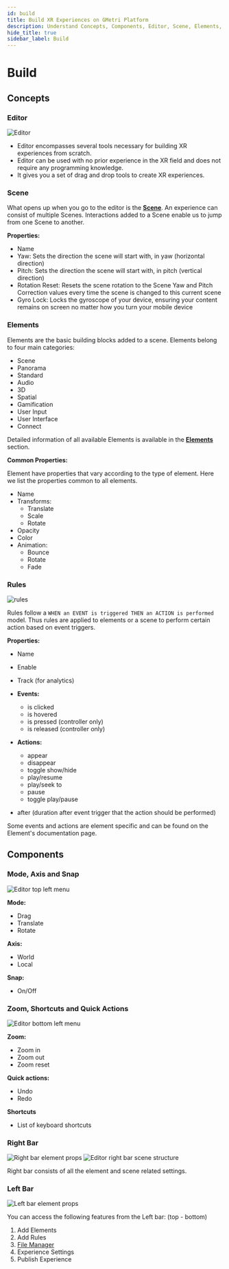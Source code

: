 ```yaml
---
id: build
title: Build XR Experiences on GMetri Platform
description: Understand Concepts, Components, Editor, Scene, Elements, Rules, Mode, Axis and Snap, Zoom, Shortcuts and Quick Actions, Right Bar, Elements Button, Rules to build XR experiences
hide_title: true
sidebar_label: Build
---
```


# Build

## Concepts 

### Editor
![Editor](https://s.vrgmetri.com/image/q_90/gb-web/portal-docs/assets/img/screenshots/z5/editor.PNG#boxShadow)

- Editor encompasses several tools necessary for building XR experiences from scratch. 
- Editor can be used with no prior experience in the XR field and does not require any programming knowledge. 
- It gives you a set of drag and drop tools to create XR experiences.

### Scene

What opens up when you go to the editor is the [**Scene**](./scene/). An experience can consist of multiple Scenes. Interactions added to a Scene enable us to jump from one Scene to another.

**Properties:**

- Name
- Yaw: Sets the direction the scene will start with, in yaw (horizontal direction)
- Pitch: Sets the direction the scene will start with, in pitch (vertical direction)
- Rotation Reset: Resets the scene rotation to the Scene Yaw and Pitch Correction values every time the scene is changed to this current scene 
- Gyro Lock: Locks the gyroscope of your device, ensuring your content remains on screen no matter how you turn your mobile device

### Elements

Elements are the basic building blocks added to a scene. Elements belong to four main categories:

- Scene
- Panorama
- Standard
- Audio
- 3D
- Spatial
- Gamification
- User Input
- User Interface
- Connect

Detailed information of all available Elements is available in the [**Elements**](./elements/) section.

**Common Properties:**

Element have properties that vary according to the type of element. Here we list the properties common to all elements.

- Name
- Transforms:
    - Translate
    - Scale
    - Rotate
- Opacity
- Color
- Animation:
    - Bounce
    - Rotate
    - Fade

### Rules
![rules](https://s.vrgmetri.com/image/q_90/gb-web/portal-docs/assets/img/screenshots/z5/connection.JPG#boxShadow/)

Rules follow a `WHEN an EVENT is triggered THEN an ACTION is performed` model. Thus rules are applied to elements or a scene to perform certain action based on event triggers.

**Properties:**

- Name
- Enable
- Track (for analytics)

- **Events:**

    - is clicked
    - is hovered
    - is pressed (controller only)
    - is released (controller only)

- **Actions:**

    - appear
    - disappear
    - toggle show/hide
    - play/resume
    - play/seek to
    - pause
    - toggle play/pause
    
- after (duration after event trigger that the action should be performed)

Some events and actions are element specific and can be found on the Element's documentation page.

## Components

### Mode, Axis and Snap
![Editor top left menu](https://s.vrgmetri.com/image/q_90/gb-web/portal-docs/assets/img/screenshots/editor_top_left.png.jpg#boxShadow/)

**Mode:**

- Drag
- Translate
- Rotate

**Axis:**

- World
- Local

**Snap:**

- On/Off

### Zoom, Shortcuts and Quick Actions

![Editor bottom left menu](https://s.vrgmetri.com/image/q_90/gb-web/portal-docs/assets/img/screenshots/editor_bottom_left.png.jpg#boxShadow/)


**Zoom:**

- Zoom in
- Zoom out
- Zoom reset

**Quick actions:**

- Undo
- Redo

**Shortcuts**

- List of keyboard shortcuts

### Right Bar

![Right bar element props](https://s.vrgmetri.com/image/q_90/gb-web/portal-docs/assets/img/screenshots/editor_right_bar_element_props.png.jpg#boxShadow/)
![Editor right bar scene structure](https://s.vrgmetri.com/image/q_90/gb-web/portal-docs/assets/img/screenshots/editor_right_bar_scene_structure.png.jpg#boxShadow/)

Right bar consists of all the element and scene related settings.


### Left Bar

![Left bar element props](https://s.vrgmetri.com/image/q_90/gb-web/portal-docs/assets/img/screenshots/z5/editor_left_bar.JPG#boxShadow/)


You can access the following features from the Left bar:
(top - bottom)

1. Add Elements
2. Add Rules
3. [File Manager](./file_manager/)
4. Experience Settings
5. Publish Experience